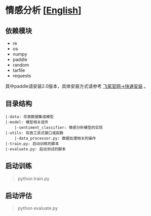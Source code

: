 # 情感分析  [[English](./README_en.md)]

## 依赖模块
- re
- os
- numpy
- paddle
- random
- tarfile
- requests

其中paddle请安装2.0版本，具体安装方式请参考
  [飞桨官网->快速安装](https://www.paddlepaddle.org.cn/install/quick?docurl=/documentation/docs/zh/2.0/install/pip/windows-pip.html) 。

## 目录结构
```buildoutcfg
|-data: 存放数据集或模型
|-model: 模型相关组件
    |-sentiment_classifier: 情感分析模型的实现
|-utils: 存放工具式接口或函数
    |-data_processor.py: 数据处理相关的操作
|-train.py: 启动训练的脚本
|-evaluate.py: 启动测试的脚本
```

## 启动训练
>python train.py

## 启动评估
>python evaluate.py
